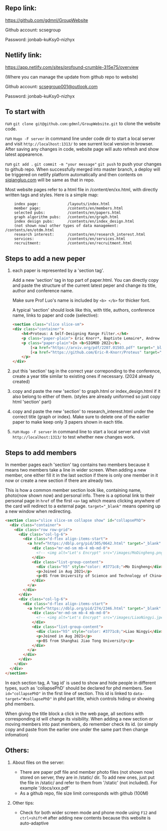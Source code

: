
## Repo link:
https://github.com/gdmnl/GroupWebsite

Github account: scsegroup

Password: jonbab-kuKsy0-nizhyx

## Netlify link:
https://app.netlify.com/sites/profound-crumble-315e75/overview

(Where you can manage the update from github repo to website)

Github account: scsegroup001@outlook.com

Password: jonbab-kuKsy0-nizhyx

## To start with

run `git clone git@github.com:gdmnl/GroupWebsite.git` to clone the website code.

run `Hugo -F server` in command line under code dir to start a local server and visit `http://localhost:1313/` to see surrent local version in browser. After saving any changes in code, website page will auto refresh and show latest appearence.

run `git add .` `git commit -m "your message"` `git push` to push your changes to github repo. When successfully merged into master branch, a deploy will be triggered on netlify platform automatically and then contents on [siqiangluo.com](https://siqiangluo.com) will be same as that in repo.

Most website pages refer to a html file in /content/en/xx.html, with directly written tags and styles. Here is a simple map:

        index page:             /layouts/index.html 
        member page:            /contents/en/members.html
        selected pubs:          /contents/en/papers.html
        graph algorithm pubs:   /contents/en/graph.html
        index design pubs:      /contents/en/index_design.html
        (not shown now) other types of data management: /contents/en/otdm.html
        research interest:      /contents/en/research_interest.html
        services:               /contents/en/services.html
        recruitment:            /contents/en/recruitment.html

## Steps to add a new peper

1. each paper is represented by a 'section tag'. 

    Add a new 'section' tag in top part of paper.html. You can directly copy and paste the structure of the current latest peper and change its title, author and conference name. 

    Make sure Prof Luo's name is included by `<b> </b>` for thicker font.

    A typical 'section' should look like this, with title, authors, conference name, links to paper and code (selective):

    ```html
    <section class="slice slice-sm">
    <div class="container">
        <h4>Proteus: A Self-Designing Range Filter.</h4>
        <p class="paper-plain"> Eric Knorr*, Baptiste Lemaire*, Andrew Lim*, <b>Siqiang Luo</b>, Huanchen Zhang, Stratos Idreos, Michael Mitzenmacher. (* Equal Contribution) </p>
        <p class="paper-plain">In <b>SIGMOD 2022</b>.    
            [<a href="https://arxiv.org/pdf/2207.01503.pdf" target="_blank">Paper</a>]
            [<a href="https://github.com/Eric-R-Knorr/Proteus" target="_blank">Code</a>]
        </p> 
    </div>
</section>


2. put this 'section' tag in the correct year correponding to the conference, create a year title similar to existing ones if necessary. (2024 already created)

3. copy and paste the new 'section' to graph.html or index_design.html if it also belong to either of them. (styles are already uniformed so just copy html 'section' part)

4. copy and paste the new 'section' to research_interest.html under the correct title (graph or index). Make sure to delete one of the earlier paper to make keep only 3 papers shown in each title.

5. run `Hugo -F server` in command line to start a local server and visit `http://localhost:1313/` to test whether new changes work.

## Steps to add members

In member pages each 'section' tag contains two members because it means two members take a line in wider screen. When adding a new member, one either fill it in the last section if there is only one member in it now or create a new section if there are already two.

This is how a common member section look like, containing name, photo(now shown now) and personal info. There is a optional link to their personal page in `href` of the first `<a>` tag which means clicking anywhere of the card will redirect to a external page. `target="_blank"` means opening up a new window when redirecting.

```html
<section class="slice slice-sm collapse show" id="collapsePhD">
  <div class="container">
    <div class="row row-grid">
      <div class="col-lg-6">
        <div class="d-flex align-items-start">
          <a href="https://dblp.org/pid/305/0642.html" target="_blank" class="height_ctrl list-group-item list-group-item-action d-flex flex-column flex-md-row align-items-center  text-center text-md-left box-shadow-2">
            <div class="mr-md-sm mb-4 mb-md-0">
              <!-- <img alt="Let's Encrypt" src="/images/MoDingheng.png" width="100" height="100" class="img-fluid" /> -->
            </div>
            <div class="list-group-content">
              <div class="h5" style="color: #3771c8;">Mo Dingheng</div>
              <p>Joined in Aug 2021</p>
              <p>BS from University of Science and Technology of China​​</p>
            </div>
          </a>
        </div>
      </div>
      <div class="col-lg-6">
        <div class="d-flex align-items-start">
          <a href="https://dblp.org/pid/274/2346.html" target="_blank" class="height_ctrl list-group-item list-group-item-action d-flex flex-column flex-md-row align-items-center  text-center text-md-left box-shadow-2">
            <div class="mr-md-sm mb-4 mb-md-0">
              <!-- <img alt="Let's Encrypt" src="/images/LiaoNingyi.jpeg" width="100" height="100" class="img-fluid" /> -->
            </div>
            <div class="list-group-content">
              <div class="h5" style="color: #3771c8;">Liao Ningyi</div>
              <p>Joined in Aug 2021</p>
              <p>BS from Shanghai Jiao Tong University​</p>
            </div>
          </a>
        </div>
      </div>
    </div>
  </div>
</section>
```

In each section tag, A 'tag id' is used to show and hide people in different types, such as 'collapsePhD' should be declared for phd members. See `id="collapsePhD"` in the first line of section. This id is linked to `data-target="#collapsePhD"` in phd part title, which controls hiding or showing phd members. 

When giving the title block a click in the web page, all sections with corresponding id will change its visibility. When adding a new section or moving members into past members, do remember check its id. (or simply copy and paste from the earlier one under the same part then change infomation)


## Others:

1. About files on the server:
    * There are paper pdf file and member photo files (not shown now) stored on server, they are in /static/ dir. To add new ones, just put the file in /static/ and refer to them from '/static' (not included). For example '/docs/xxx.pdf'
    * As a github repo, file size limit corresponds with github (100M) 

5. Other tips:
    * Check for both wider screen mode and phone mode using `F12` and `ctrl+shift+M` after adding new contents because this website is auto-adaptive
